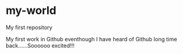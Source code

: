 # my-world
My first repository

My first work in Github eventhough I have heard of Github long time back......Soooooo excited!!!
